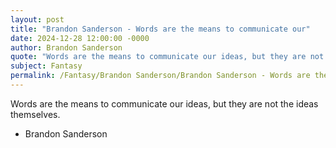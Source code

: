 ```yaml
---
layout: post
title: "Brandon Sanderson - Words are the means to communicate our"
date: 2024-12-28 12:00:00 -0000
author: Brandon Sanderson
quote: "Words are the means to communicate our ideas, but they are not the ideas themselves."
subject: Fantasy
permalink: /Fantasy/Brandon Sanderson/Brandon Sanderson - Words are the means to communicate our
---
```


Words are the means to communicate our ideas, but they are not the ideas themselves.

- Brandon Sanderson

